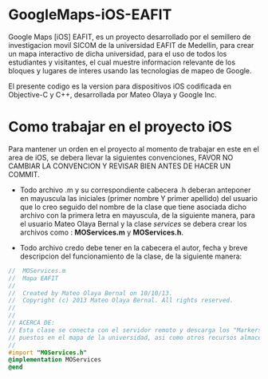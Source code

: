 GoogleMaps-iOS-EAFIT
====================

Google Maps [iOS] EAFIT, es un proyecto desarrollado por el semillero de investigacion movil SICOM de la universidad EAFIT de Medellin, para crear un mapa interactivo de dicha universidad, para el uso de todos los estudiantes y visitantes, el cual muestre informacion relevante de los bloques y lugares de interes usando las tecnologias de mapeo de Google. 

El presente codigo es la version para dispositivos iOS codificada en Objective-C y C++, desarrollada por Mateo Olaya y Google Inc.

Como trabajar en el proyecto iOS
================================

Para mantener un orden en el proyecto al momento de trabajar en este en el area de iOS, se debera llevar la siguientes convenciones, FAVOR NO CAMBIAR LA CONVENCION Y REVISAR BIEN ANTES DE HACER UN COMMIT.

 * Todo archivo .m y su correspondiente cabecera .h deberan anteponer en mayuscula las iniciales (primer nombre Y primer apellido) del usuario que lo creo seguido del nombre de la clase que tiene asociada dicho archivo con la primera letra en mayuscula, de la siguiente manera, para el usuario Mateo Olaya Bernal y la clase _services_ se debera crear los archivos como : __MOServices.m__ y __MOServices.h__.

 * Todo archivo credo debe tener en la cabecera el autor, fecha y breve descripcion del funcionamiento de la clase, de la siguiente manera:
 ```objective-c
//  MOServices.m
//  Mapa EAFIT
//
//  Created by Mateo Olaya Bernal on 10/10/13.
//  Copyright (c) 2013 Mateo Olaya Bernal. All rights reserved.
//
//
// ACERCA DE:
// Esta clase se conecta con el servidor remoto y descarga los "Markers" que seran
// puestos en el mapa de la universidad, asi como otros recursos almacenados.
//
#import "MOServices.h"
@implementation MOServices
@end
 ```
